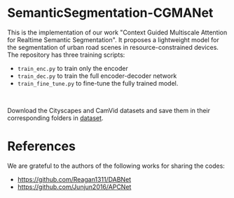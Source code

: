 # SemanticSegmentation-CGMANet
This is the implementation of our work "Context Guided Multiscale Attention for Realtime Semantic Segmentation". It proposes a lightweight model for the segmentation of urban road scenes in resource-constrained devices.
The repository has three training scripts: 
* `train_enc.py` to train only the encoder
* `train_dec.py` to train the full encoder-decoder network  
* `train_fine_tune.py` to fine-tune the fully trained model.
<br/>

Download the Cityscapes and CamVid datasets and save them in their corresponding folders in [dataset](/dataset). 

# References
We are grateful to the authors of the following works for sharing the codes: 
* https://github.com/Reagan1311/DABNet
* https://github.com/Junjun2016/APCNet
